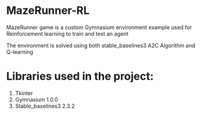 # MazeRunner-RL

MazeRunner game is a custom Gymnasium environment example used for Reinforcement learning to train and test an agent 

The environment is solved using both stable_baselines3 A2C Algorithm and Q-learning 


# Libraries used in the project:
1. Tkinter
2. Gymnasium 1.0.0
3. Stable_baselines3 2.3.2
